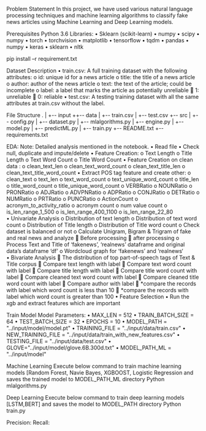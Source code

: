 	 
Problem Statement
In this project, we have used various natural language processing techniques and machine learning algorithms to classify fake news articles using Machine Learning and Deep Learning models.

Prerequisites
Python 3.6
Libraries: 
    •	Sklearn (scikit-learn)
    •	numpy
    •	scipy
    •	numpy
    •	torch
    •	torchvision
    •	matplotlib
    •	tensorflow
    •	tqdm
    •	pandas
    •	numpy
    •	keras
    •	sklearn
    •	nltk

pip install –r requirement.txt



Dataset Description
    •	train.csv: A full training dataset with the following attributes:
        o	id: unique id for a news article
        o	title: the title of a news article
        o	author: author of the news article
        o	text: the text of the article; could be incomplete
        o	label: a label that marks the article as potentially unreliable 
            	1: unreliable
            	0: reliable
    •	test.csv: A testing training dataset with all the same attributes at train.csv without the label.



File Structure
.
|
+-- input
++--  	data
|   	+-- train.csv
|   	+-- test.csv
+-- src
|   +-- config.py
|   +-- dataset.py
|   +-- mlalgorithms.py
|   +-- engine.py
|   +-- model.py
|   +-- predictML.py
|   +-- train.py
+-- README.txt
+-- requirements.txt


EDA: 
Note: Detailed analysis mentioned in the notebook. 
•	Read file
•	Check null, duplicate and impute/delete
•	Feature Creation: 
        o	Text Length
        o	Title Length
        o	Text Word Count
        o	Title Word Count
•	Feature Creation on clean data : 
        o	clean_text_len
        o	clean_text_word_count
        o	clean_text_title_len
        o	clean_text_title_word_count
•	Extract POS tag feature and create other:
        o	clean_text
        o	text_len
        o	text_word_count
        o	text_unique_word_count
        o	title_len
        o	title_word_count
        o	title_unique_word_count
        o	VERBRatio
        o	NOUNRatio
        o	PRONRatio
        o	ADJRatio
        o	ADVPNRatio
        o	ADPRatio
        o	CONJRatio
        o	DETRatio
        o	NUMRatio
        o	PRTRatio
        o	PUNCRatio
        o	ActionCount
        o	acronym_to_activity_ratio
        o	acronym count
        o	num value count	
        o	is_len_range_1_500
        o	is_len_range_400_1100
        o	is_len_range_22_80										
•	Univariate Analysis
        o	Distribution of text length
        o	Distribution of text word count 
        o	Distribution of Title length
        o	Distribution of Title word count 
        o	Check dataset is balanced or not 
        o	Calculate Unigram, Bigram & Trigram of fake and real news and analyze
            	Before processing
            	after processing
        o	Process Text and Title of ‘fakenews’, ‘realnews’ dataframe and original data’s dataframe ‘df’ 
        o	Wordcloud graph for ‘fakenews’ and ‘realnews‘	
•	Bivariate Analysis 
        	The distribution of top part-of-speech tags of Text & Title corpus
        	Compare text length with label
        	Compare text word count with label
        	Compare title length with label
        	Compare title word count with label
        	Compare cleaned text word count with label
        	Compare cleaned title word count with label
        	Compare author  with label
        	*compare the records with label which word count is less than 10
        	*compare the records with label which word count is greater than 100
•	Feature Selection 
•	Run the xgb and extract features which are important  


Train Model
Model Parameters:
•	MAX_LEN = 512
•	TRAIN_BATCH_SIZE = 64
•	TEST_BATCH_SIZE = 32
•	EPOCHS = 10
•	MODEL_PATH = "../input/model/model.pt"
•	TRAINING_FILE = "../input/data/train.csv"
•	NEW_TRAINING_FILE = "../input/data/train_with_new_features.csv"
•	TESTING_FILE = "../input/data/test.csv" 
•	GLOVE="../input/model/glove.6B.300d.txt"
•	MODEL_PATH_ML = "../input/model"


Machine Learning
Execute below command to train machine learning models [Random Forest, Navie Bayes, XGBOOST, Logistic Regression and saves the trained model to MODEL_PATH_ML directory
Python mlalgorithms.py

Deep Learning
Execute below command to train deep learning models [LSTM,BERT] and saves the model to MODEL_PATH directory
Python train.py

Precision: 
Recall: 
